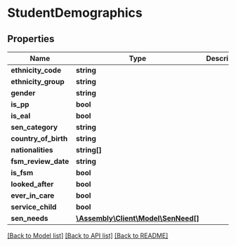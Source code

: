 # StudentDemographics

## Properties
Name | Type | Description | Notes
------------ | ------------- | ------------- | -------------
**ethnicity_code** | **string** |  | [optional] 
**ethnicity_group** | **string** |  | [optional] 
**gender** | **string** |  | [optional] 
**is_pp** | **bool** |  | [optional] 
**is_eal** | **bool** |  | [optional] 
**sen_category** | **string** |  | [optional] 
**country_of_birth** | **string** |  | [optional] 
**nationalities** | **string[]** |  | [optional] 
**fsm_review_date** | **string** |  | [optional] 
**is_fsm** | **bool** |  | [optional] 
**looked_after** | **bool** |  | [optional] 
**ever_in_care** | **bool** |  | [optional] 
**service_child** | **bool** |  | [optional] 
**sen_needs** | [**\Assembly\Client\Model\SenNeed[]**](SenNeed.md) |  | [optional] 

[[Back to Model list]](../README.md#documentation-for-models) [[Back to API list]](../README.md#documentation-for-api-endpoints) [[Back to README]](../README.md)


